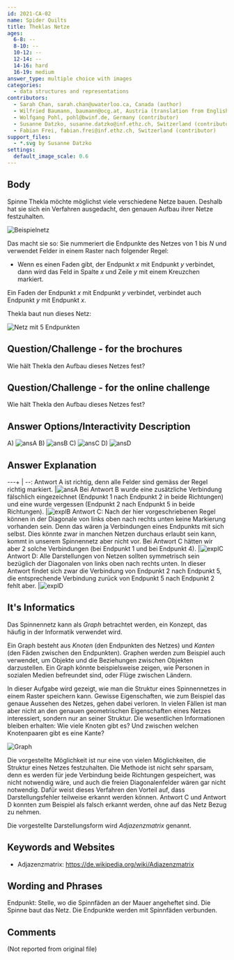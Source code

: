 ```yaml
---
id: 2021-CA-02
name: Spider Quilts
title: Theklas Netze
ages:
  6-8: --
  8-10: --
  10-12: --
  12-14: --
  14-16: hard
  16-19: medium
answer_type: multiple choice with images
categories:
  - data structures and representations
contributors:
  - Sarah Chan, sarah.chan@uwaterloo.ca, Canada (author)
  - Wilfried Baumann, baumann@ocg.at, Austria (translation from English into German)
  - Wolfgang Pohl, pohl@bwinf.de, Germany (contributor)
  - Susanne Datzko, susanne.datzko@inf.ethz.ch, Switzerland (contributor, graphics)
  - Fabian Frei, fabian.frei@inf.ethz.ch, Switzerland (contributor)
support_files:
  - *.svg by Susanne Datzko
settings:
  default_image_scale: 0.6
---
```


[ansA]: graphics/2021-CA-02-answerA.svg "Antwort A"
[ansB]: graphics/2021-CA-02-answerB.svg "Antwort B"
[ansC]: graphics/2021-CA-02-answerC.svg "Antwort C"
[ansD]: graphics/2021-CA-02-answerD.svg "Antwort D"

## Body

Spinne Thekla möchte möglichst viele verschiedene Netze bauen. Deshalb hat sie sich ein Verfahren ausgedacht, den genauen Aufbau ihrer Netze festzuhalten.

![](graphics/2021-CA-02-taskbody.svg "Beispielnetz")

Das macht sie so: Sie nummeriert die Endpunkte des Netzes von 1 bis $N$ und verwendet Felder in einem Raster nach folgender Regel:
  - Wenn es einen Faden gibt, der Endpunkt $x$ mit Endpunkt $y$ verbindet, dann wird das Feld in Spalte $x$ und Zeile $y$ mit einem Kreuzchen markiert.
  
  Ein Faden der Endpunkt $x$ mit Endpunkt $y$ verbindet, verbindet auch Endpunkt $y$ mit Endpunkt $x$.

Thekla baut nun dieses Netz:

![](graphics/2021-CA-02-question.svg "Netz mit 5 Endpunkten")


## Question/Challenge - for the brochures

Wie hält Thekla den Aufbau dieses Netzes fest?


## Question/Challenge - for the online challenge

Wie hält Thekla den Aufbau dieses Netzes fest?


## Answer Options/Interactivity Description


A) ![ansA]
B) ![ansB]
C) ![ansC]
D) ![ansD]




## Answer Explanation

---+ | --:
Antwort A ist richtig, denn alle Felder sind gemäss der Regel richtig markiert.    |![ansA]
Bei Antwort B wurde eine zusätzliche Verbindung fälschlich eingezeichnet (Endpunkt 1 nach Endpunkt 2 in beide Richtungen) und eine wurde vergessen (Endpunkt 2 nach Endpunkt 5 in beide Richtungen).    |![explB]
Antwort C: Nach der hier vorgeschriebenen Regel können in der Diagonale von links oben nach rechts unten keine Markierung vorhanden sein. Denn das wären ja Verbindungen eines Endpunkts mit sich selbst. Dies könnte zwar in manchen Netzen durchaus erlaubt sein kann, kommt in unserem Spinnennetz aber nicht vor. Bei Antwort C hätten wir aber 2 solche Verbindungen (bei Endpunkt 1 und bei Endpunkt 4).   |![explC]
Antwort D: Alle Darstellungen von Netzen sollten symmetrisch sein bezüglich der Diagonalen von links oben nach rechts unten. In dieser Antwort findet sich zwar die Verbindung von Endpunkt 2 nach Endpunkt 5, die entsprechende Verbindung zurück von Endpunkt 5 nach Endpunkt 2 fehlt aber.   |![explD]    

[ansA]: graphics/2021-CA-02-answerA.svg "Richtige Lösung"
[explB]: graphics/2021-CA-02-explanationB.svg "Erklärung B"
[explC]: graphics/2021-CA-02-explanationC.svg "Erklärung C"
[explD]: graphics/2021-CA-02-explanationD.svg "Erklärung D"


## It's Informatics

Das Spinnennetz kann als _Graph_ betrachtet werden, ein Konzept, das häufig in der Informatik verwendet wird.

Ein Graph besteht aus _Knoten_ (den Endpunkten des Netzes) und _Kanten_ (den Fäden zwischen den Endpunkten). Graphen werden zum Beispiel auch verwendet, um Objekte und die Beziehungen zwischen Objekten darzustellen. Ein Graph könnte beispielsweise zeigen, wie Personen in sozialen Medien befreundet sind, oder Flüge zwischen Ländern.

In dieser Aufgabe wird gezeigt, wie man die Struktur eines Spinnennetzes in einem Raster speichern kann. Gewisse Eigenschaften, wie zum Beispiel das genaue Aussehen des Netzes, gehen dabei verloren. In vielen Fällen ist man aber nicht an den genauen geometrischen Eigenschaften eines Netzes interessiert, sondern nur an seiner Struktur. Die wesentlichen Informationen bleiben erhalten: Wie viele Knoten gibt es? Und zwischen welchen Knotenpaaren gibt es eine Kante?

![](graphics/2021-CA-02-itsinformatics-compatible.svg "Graph")

Die vorgestellte Möglichkeit ist nur eine von vielen Möglichkeiten, die Struktur eines Netzes festzuhalten. Die Methode ist nicht sehr sparsam, denn es werden für jede Verbindung beide Richtungen gespeichert, was nicht notwendig wäre, und auch die freien Diagonalenfelder wären gar nicht notwendig. Dafür weist dieses Verfahren den Vorteil auf, dass Darstellungsfehler teilweise erkannt werden können. Antwort C und Antwort D konnten zum Beispiel als falsch erkannt werden, ohne auf das Netz Bezug zu nehmen.

Die vorgestellte Darstellungsform wird _Adjazenzmatrix_ genannt.


## Keywords and Websites

 - Adjazenzmatrix: https://de.wikipedia.org/wiki/Adjazenzmatrix


## Wording and Phrases

Endpunkt: Stelle, wo die Spinnfäden an der Mauer angeheftet sind.
Die Spinne baut das Netz.
Die Endpunkte werden mit Spinnfäden verbunden.


## Comments

(Not reported from original file)
